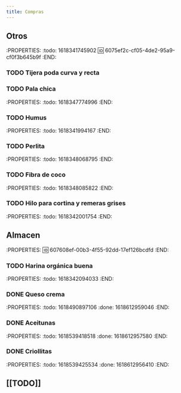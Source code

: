 ```yaml
---
title: Compras
---
```


## Otros
:PROPERTIES:
:todo: 1618341745902
:id: 6075ef2c-cf05-4de2-95a9-cf0f3b645b9f
:END:
### TODO Tijera poda curva y recta
### TODO Pala chica
:PROPERTIES:
:todo: 1618347774996
:END:
### TODO Humus
:PROPERTIES:
:todo: 1618341994167
:END:
### TODO Perlita
:PROPERTIES:
:todo: 1618348068795
:END:
### TODO Fibra de coco
:PROPERTIES:
:todo: 1618348085822
:END:
### TODO Hilo para cortina y remeras grises
:PROPERTIES:
:todo: 1618342001754
:END:
## Almacen
:PROPERTIES:
:id: 607608ef-00b3-4f55-92dd-17ef126bcdfd
:END:
### TODO Harina orgánica buena
:PROPERTIES:
:todo: 1618342094033
:END:
### DONE Queso crema
:PROPERTIES:
:todo: 1618490897106
:done: 1618612959046
:END:
### DONE Aceitunas
:PROPERTIES:
:todo: 1618539418518
:done: 1618612957580
:END:
### DONE Criollitas
:PROPERTIES:
:todo: 1618539425534
:done: 1618612956410
:END:
###
## [[TODO]]
